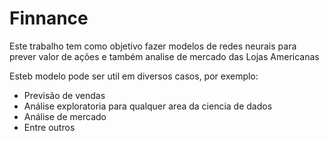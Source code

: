 # Finnance

Este trabalho tem como objetivo fazer modelos de redes neurais para prever valor de ações e também analise de mercado das Lojas Americanas


Esteb modelo pode ser util em diversos casos, por exemplo:
* Previsão de vendas
* Análise exploratoria para qualquer area da ciencia de dados
* Análise de mercado
* Entre outros
